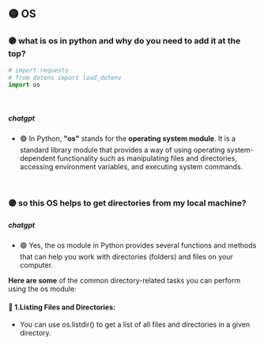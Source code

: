 ## 🟡 OS

### 🟣 what is os in python and why do you need to add it at the top?

```python
# import requests
# from dotenv import load_dotenv
import os
```

<br>


##### chatgpt

- 🟢 In Python, **"os"** stands for the **operating system module**. It is a standard library module that provides a way of using operating system-dependent functionality such as manipulating files and directories, accessing environment variables, and executing system commands.

<br>

### 🟣 so this OS helps to get directories from my local machine?

##### chatgpt

- 🟢 Yes, the os module in Python provides several functions and methods that can help you work with directories (folders) and files on your computer.

 **Here are some** of the common directory-related tasks you can perform using the os module:

 #### 🔸 1.Listing Files and Directories:

 - You can use os.listdir() to get a list of all files and directories in a given directory.